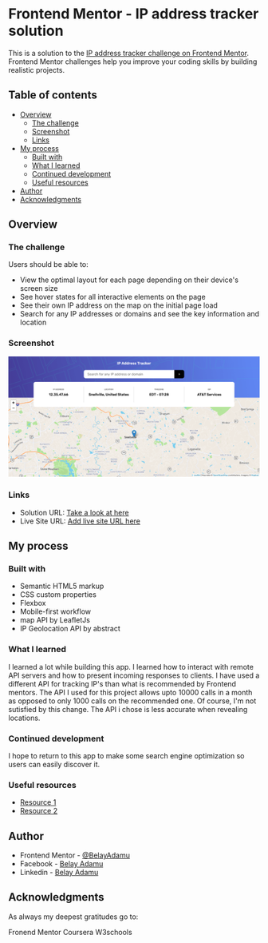 # Frontend Mentor - IP address tracker solution

This is a solution to the [IP address tracker challenge on Frontend Mentor](https://www.frontendmentor.io/challenges/ip-address-tracker-I8-0yYAH0). Frontend Mentor challenges help you improve your coding skills by building realistic projects. 

## Table of contents

- [Overview](#overview)
  - [The challenge](#the-challenge)
  - [Screenshot](#screenshot)
  - [Links](#links)
- [My process](#my-process)
  - [Built with](#built-with)
  - [What I learned](#what-i-learned)
  - [Continued development](#continued-development)
  - [Useful resources](#useful-resources)
- [Author](#author)
- [Acknowledgments](#acknowledgments)


## Overview

### The challenge

Users should be able to:

- View the optimal layout for each page depending on their device's screen size
- See hover states for all interactive elements on the page
- See their own IP address on the map on the initial page load
- Search for any IP addresses or domains and see the key information and location

### Screenshot

![Take a look at a screenshot of the app here](./images/screen_shot_main.png)

### Links

- Solution URL: [Take a look at here](https://github.com/BelayAdamu/IP_Address_Tracker.git)
- Live Site URL: [Add live site URL here](https://belayadamu.github.io/IP_Address_Tracker/)

## My process

### Built with

- Semantic HTML5 markup
- CSS custom properties
- Flexbox
- Mobile-first workflow
- map API by LeafletJs
- IP Geolocation API by abstract 


### What I learned

I learned a lot while building this app. I learned how to interact with remote API servers and how to present incoming responses to clients. I have used a different API for tracking IP's than what is recommended by Frontend mentors. The API I used for this project allows upto 10000 calls in a month as opposed to only 1000 calls on the recommended one. Of course, I'm not sutisfied by this change. The API i chose is less accurate when revealing locations.     

### Continued development

I hope to return to this app to make some search engine optimization so users can easily discover it.
 
### Useful resources

- [Resource 1](https://stackoverflow.com) 
- [Resource 2](https://coursera.org) 

## Author

- Frontend Mentor - [@BelayAdamu](https://www.frontendmentor.io/profile/BelayAdamu)
- Facebook - [Belay Adamu](https://www.facebook.com/belay.adamu.96)
- Linkedin - [Belay Adamu](https://www.linkedin.com/in/belay-adamu-442b2614p)



## Acknowledgments

As always my deepest gratitudes go to:

Fronend Mentor
Coursera 
W3schools 

